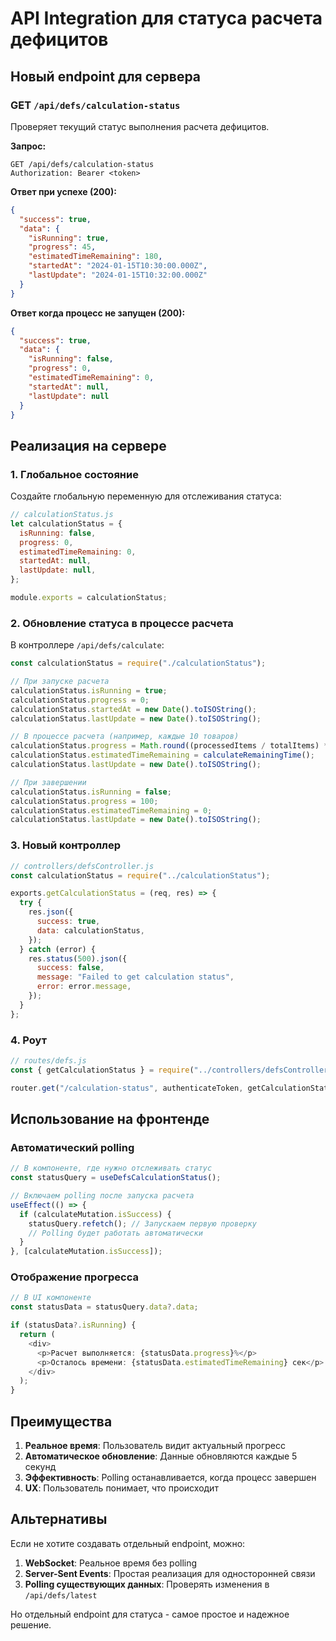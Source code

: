 # API Integration для статуса расчета дефицитов

## Новый endpoint для сервера

### GET `/api/defs/calculation-status`

Проверяет текущий статус выполнения расчета дефицитов.

**Запрос:**

```http
GET /api/defs/calculation-status
Authorization: Bearer <token>
```

**Ответ при успехе (200):**

```json
{
  "success": true,
  "data": {
    "isRunning": true,
    "progress": 45,
    "estimatedTimeRemaining": 180,
    "startedAt": "2024-01-15T10:30:00.000Z",
    "lastUpdate": "2024-01-15T10:32:00.000Z"
  }
}
```

**Ответ когда процесс не запущен (200):**

```json
{
  "success": true,
  "data": {
    "isRunning": false,
    "progress": 0,
    "estimatedTimeRemaining": 0,
    "startedAt": null,
    "lastUpdate": null
  }
}
```

## Реализация на сервере

### 1. Глобальное состояние

Создайте глобальную переменную для отслеживания статуса:

```javascript
// calculationStatus.js
let calculationStatus = {
  isRunning: false,
  progress: 0,
  estimatedTimeRemaining: 0,
  startedAt: null,
  lastUpdate: null,
};

module.exports = calculationStatus;
```

### 2. Обновление статуса в процессе расчета

В контроллере `/api/defs/calculate`:

```javascript
const calculationStatus = require("./calculationStatus");

// При запуске расчета
calculationStatus.isRunning = true;
calculationStatus.progress = 0;
calculationStatus.startedAt = new Date().toISOString();
calculationStatus.lastUpdate = new Date().toISOString();

// В процессе расчета (например, каждые 10 товаров)
calculationStatus.progress = Math.round((processedItems / totalItems) * 100);
calculationStatus.estimatedTimeRemaining = calculateRemainingTime();
calculationStatus.lastUpdate = new Date().toISOString();

// При завершении
calculationStatus.isRunning = false;
calculationStatus.progress = 100;
calculationStatus.estimatedTimeRemaining = 0;
calculationStatus.lastUpdate = new Date().toISOString();
```

### 3. Новый контроллер

```javascript
// controllers/defsController.js
const calculationStatus = require("../calculationStatus");

exports.getCalculationStatus = (req, res) => {
  try {
    res.json({
      success: true,
      data: calculationStatus,
    });
  } catch (error) {
    res.status(500).json({
      success: false,
      message: "Failed to get calculation status",
      error: error.message,
    });
  }
};
```

### 4. Роут

```javascript
// routes/defs.js
const { getCalculationStatus } = require("../controllers/defsController");

router.get("/calculation-status", authenticateToken, getCalculationStatus);
```

## Использование на фронтенде

### Автоматический polling

```typescript
// В компоненте, где нужно отслеживать статус
const statusQuery = useDefsCalculationStatus();

// Включаем polling после запуска расчета
useEffect(() => {
  if (calculateMutation.isSuccess) {
    statusQuery.refetch(); // Запускаем первую проверку
    // Polling будет работать автоматически
  }
}, [calculateMutation.isSuccess]);
```

### Отображение прогресса

```typescript
// В UI компоненте
const statusData = statusQuery.data?.data;

if (statusData?.isRunning) {
  return (
    <div>
      <p>Расчет выполняется: {statusData.progress}%</p>
      <p>Осталось времени: {statusData.estimatedTimeRemaining} сек</p>
    </div>
  );
}
```

## Преимущества

1. **Реальное время**: Пользователь видит актуальный прогресс
2. **Автоматическое обновление**: Данные обновляются каждые 5 секунд
3. **Эффективность**: Polling останавливается, когда процесс завершен
4. **UX**: Пользователь понимает, что происходит

## Альтернативы

Если не хотите создавать отдельный endpoint, можно:

1. **WebSocket**: Реальное время без polling
2. **Server-Sent Events**: Простая реализация для односторонней связи
3. **Polling существующих данных**: Проверять изменения в `/api/defs/latest`

Но отдельный endpoint для статуса - самое простое и надежное решение.

